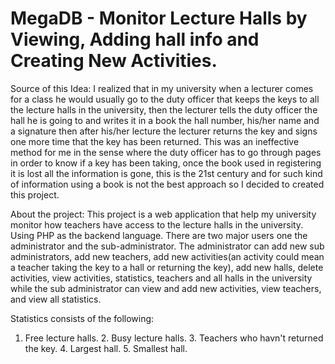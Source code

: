 # MegaDB - Monitor Lecture Halls by Viewing, Adding hall info and Creating New Activities.
Source of this Idea:
I realized that in my university when a lecturer comes for a class he would usually go to the duty officer that keeps the keys to 
all the lecture halls in the university, then the lecturer tells the duty officer the hall he is going to and writes it in a book the hall number, his/her name and a signature then after his/her lecture the lecturer returns the key and signs one more time that
the key has been returned. This was an ineffective method for me in the sense where the duty officer has to go through pages in order to know if a key has been taking, once the book used in registering it is lost all the information is gone, this is the 21st century and for such kind of information using a book is not the best approach so I decided to created this project.

About the project:
This project is a web application that help my university monitor how teachers have access to the lecture halls in the university. 
Using PHP as the backend language. There are two major users one the administrator and the sub-administrator. The administrator
can add new sub administrators, add new teachers, add new activities(an activity could mean a teacher taking the key to a hall or
returning the key), add new halls, delete activities, view activities, statistics, teachers and all halls in the university while the sub administrator
can view and add new activities, view teachers, and view all statistics. 

Statistics consists of the following:
1. Free lecture halls. 2. Busy lecture halls. 3. Teachers who havn't returned the key. 4. Largest hall. 5. Smallest hall.

